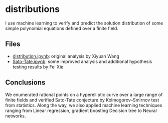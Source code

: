 # distributions
I use machine learning to verify and predict the solution distribution of some simple polynomial equations defined over a finite field.

## Files
- [distribution.ipynb](distribution.ipynb): original analysis by Xiyuan Wang
- [Sato-Tate.ipynb](Sato-Tate.ipynb): some improved analysis and additional hypothesis testing results by Fei Xie

## Conclusions

We enumerated rational points on a hyperelliptic curve over a large range of finite fields and verified Sato-Tate conjecture by Kolmogorov–Smirnov test from statistics. Along the way, we also applied machine learning techniques ranging from Linear regression, gradient boosting Decision tree to Neural networks.  
